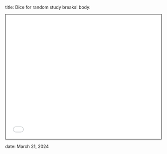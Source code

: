 title: Dice for random study breaks!
body: 


<iframe src="dice!/diceIndex.html" frameborder="0"></iframe>

<style>
        /* Define the size of the embedded window */
        iframe {
            width: 500px; /* Adjust width as needed */
            height: 400px; /* Adjust height as needed */
            border: 1px solid #000; /* Add border for visual clarity */
        }
</style>
date: March 21, 2024